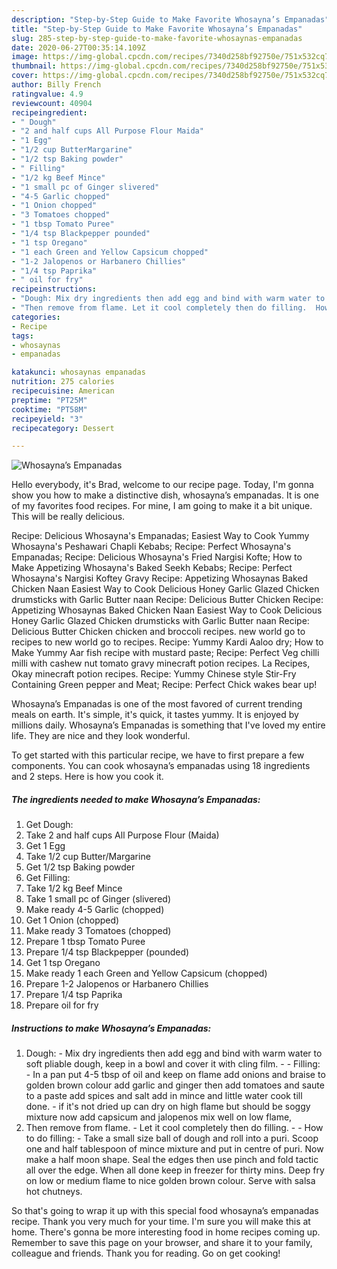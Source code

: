 ```yaml
---
description: "Step-by-Step Guide to Make Favorite Whosayna’s Empanadas"
title: "Step-by-Step Guide to Make Favorite Whosayna’s Empanadas"
slug: 285-step-by-step-guide-to-make-favorite-whosaynas-empanadas
date: 2020-06-27T00:35:14.109Z
image: https://img-global.cpcdn.com/recipes/7340d258bf92750e/751x532cq70/whosaynas-empanadas-recipe-main-photo.jpg
thumbnail: https://img-global.cpcdn.com/recipes/7340d258bf92750e/751x532cq70/whosaynas-empanadas-recipe-main-photo.jpg
cover: https://img-global.cpcdn.com/recipes/7340d258bf92750e/751x532cq70/whosaynas-empanadas-recipe-main-photo.jpg
author: Billy French
ratingvalue: 4.9
reviewcount: 40904
recipeingredient:
- " Dough"
- "2 and half cups All Purpose Flour Maida"
- "1 Egg"
- "1/2 cup ButterMargarine"
- "1/2 tsp Baking powder"
- " Filling"
- "1/2 kg Beef Mince"
- "1 small pc of Ginger slivered"
- "4-5 Garlic chopped"
- "1 Onion chopped"
- "3 Tomatoes chopped"
- "1 tbsp Tomato Puree"
- "1/4 tsp Blackpepper pounded"
- "1 tsp Oregano"
- "1 each Green and Yellow Capsicum chopped"
- "1-2 Jalopenos or Harbanero Chillies"
- "1/4 tsp Paprika"
- " oil for fry"
recipeinstructions:
- "Dough: Mix dry ingredients then add egg and bind with warm water to soft pliable dough, keep in a bowl and cover it with cling film.  Filling: In a pan put 4-5 tbsp of oil and keep on flame add onions and braise to golden brown colour add garlic and ginger then add tomatoes and saute to a paste add spices and salt add in mince and little water cook till done. if it&#39;s not dried up can dry on high flame but should be soggy mixture now add capsicum and jalopenos mix well on low flame,"
- "Then remove from flame. Let it cool completely then do filling.  How to do filling: Take a small size ball of dough and roll into a puri. Scoop one and half tablespoon of mince mixture and put in centre of puri. Now make a half moon shape. Seal the edges then use pinch and fold tactic all over the edge. When all done keep in freezer for thirty mins. Deep fry on low or medium flame to nice golden brown colour. Serve with salsa hot chutneys."
categories:
- Recipe
tags:
- whosaynas
- empanadas

katakunci: whosaynas empanadas 
nutrition: 275 calories
recipecuisine: American
preptime: "PT25M"
cooktime: "PT58M"
recipeyield: "3"
recipecategory: Dessert

---
```



![Whosayna’s Empanadas](https://img-global.cpcdn.com/recipes/7340d258bf92750e/751x532cq70/whosaynas-empanadas-recipe-main-photo.jpg)

Hello everybody, it's Brad, welcome to our recipe page. Today, I'm gonna show you how to make a distinctive dish, whosayna’s empanadas. It is one of my favorites food recipes. For mine, I am going to make it a bit unique. This will be really delicious.

Recipe: Delicious Whosayna&#39;s Empanadas; Easiest Way to Cook Yummy Whosayna&#39;s Peshawari Chapli Kebabs; Recipe: Perfect Whosayna&#39;s Empanadas; Recipe: Delicious Whosayna&#39;s Fried Nargisi Kofte; How to Make Appetizing Whosayna&#39;s Baked Seekh Kebabs; Recipe: Perfect Whosayna&#39;s Nargisi Koftey Gravy Recipe: Appetizing Whosaynas Baked Chicken Naan Easiest Way to Cook Delicious Honey Garlic Glazed Chicken drumsticks with Garlic Butter naan Recipe: Delicious Butter Chicken Recipe: Appetizing Whosaynas Baked Chicken Naan Easiest Way to Cook Delicious Honey Garlic Glazed Chicken drumsticks with Garlic Butter naan Recipe: Delicious Butter Chicken chicken and broccoli recipes. new world go to recipes to new world go to recipes. Recipe: Yummy Kardi Aaloo dry; How to Make Yummy Aar fish recipe with mustard paste; Recipe: Perfect Veg chilli milli with cashew nut tomato gravy minecraft potion recipes. La Recipes, Okay minecraft potion recipes. Recipe: Yummy Chinese style Stir-Fry Containing Green pepper and Meat; Recipe: Perfect Chick wakes bear up!

Whosayna’s Empanadas is one of the most favored of current trending meals on earth. It's simple, it's quick, it tastes yummy. It is enjoyed by millions daily. Whosayna’s Empanadas is something that I've loved my entire life. They are nice and they look wonderful.


To get started with this particular recipe, we have to first prepare a few components. You can cook whosayna’s empanadas using 18 ingredients and 2 steps. Here is how you cook it.

<!--inarticleads1-->

##### The ingredients needed to make Whosayna’s Empanadas:

1. Get  Dough:
1. Take 2 and half cups All Purpose Flour (Maida)
1. Get 1 Egg
1. Take 1/2 cup Butter/Margarine
1. Get 1/2 tsp Baking powder
1. Get  Filling:
1. Take 1/2 kg Beef Mince
1. Take 1 small pc of Ginger (slivered)
1. Make ready 4-5 Garlic (chopped)
1. Get 1 Onion (chopped)
1. Make ready 3 Tomatoes (chopped)
1. Prepare 1 tbsp Tomato Puree
1. Prepare 1/4 tsp Blackpepper (pounded)
1. Get 1 tsp Oregano
1. Make ready 1 each Green and Yellow Capsicum (chopped)
1. Prepare 1-2 Jalopenos or Harbanero Chillies
1. Prepare 1/4 tsp Paprika
1. Prepare  oil for fry




<!--inarticleads2-->

##### Instructions to make Whosayna’s Empanadas:

1. Dough: - Mix dry ingredients then add egg and bind with warm water to soft pliable dough, keep in a bowl and cover it with cling film. -  - Filling: - In a pan put 4-5 tbsp of oil and keep on flame add onions and braise to golden brown colour add garlic and ginger then add tomatoes and saute to a paste add spices and salt add in mince and little water cook till done. - if it&#39;s not dried up can dry on high flame but should be soggy mixture now add capsicum and jalopenos mix well on low flame,
1. Then remove from flame. - Let it cool completely then do filling. -  - How to do filling: - Take a small size ball of dough and roll into a puri. Scoop one and half tablespoon of mince mixture and put in centre of puri. Now make a half moon shape. Seal the edges then use pinch and fold tactic all over the edge. When all done keep in freezer for thirty mins. Deep fry on low or medium flame to nice golden brown colour. Serve with salsa hot chutneys.




So that's going to wrap it up with this special food whosayna’s empanadas recipe. Thank you very much for your time. I'm sure you will make this at home. There's gonna be more interesting food in home recipes coming up. Remember to save this page on your browser, and share it to your family, colleague and friends. Thank you for reading. Go on get cooking!
